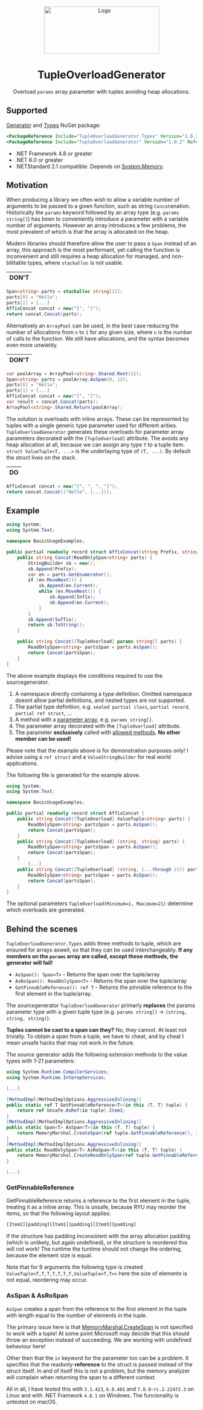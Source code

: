 <br />
<p align="center">
	<img src="img/banner.png" alt="Logo" width="305" height="125">
</p>
<h1 align="center">TupleOverloadGenerator</h1>
<p align="center">Overload <code>params</code> array parameter with tuples avoiding heap allocations.</p>

## Supported

[Generator](https://www.nuget.org/packages/TupleOverloadGenerator) and [Types](https://www.nuget.org/packages/TupleOverloadGenerator.Types) NuGet package:
```xml
<PackageReference Include="TupleOverloadGenerator.Types" Version="1.0.2" />
<PackageReference Include="TupleOverloadGenerator" Version="1.0.2" ReferenceOutputAssembly="false" OutputItemType="Analyzer" />
```

* .NET Framework 4.8 or greater
* .NET 6.0 or greater
* .NETStandard 2.1 compatible. Depends on [System.Memory](https://www.nuget.org/packages/System.Memory).

## Motivation

When producing a library we often wish to allow a variable number of arguments to be passed to a given function, such as string `Concat`enation.
Historically the `params` keyword followed by an array type (e.g. `params string[]`) has been to conveniently introduce a parameter with a variable number of arguments.
However an array introduces a few problems, the most prevalent of which is that the array is allocated on the heap.

Modern libraries should therefore allow the user to pass a `Span` instead of an array, this approach is the most performant, yet calling the function is inconvenient and still requires a heap allocation for managed, and non-blittable types, where `stackalloc` is not usable.

| **DON'T** |
| --------- |
```csharp
Span<string> parts = stackalloc string[12];
parts[0] = "Hello";
parts[1] = [...]
AffixConcat concat = new("[", "]");
return concat.Concat(parts);
```

Alternatively an `ArrayPool` can be used, in the best case reducing the number of allocations from `n` to `1` for any given size, where `n` is the number of calls to the function. We still have allocations, and the syntax becomes even more unwieldy.

| **DON'T** |
| --------- |
```csharp
var poolArray = ArrayPool<string>.Shared.Rent(12);
Span<string> parts = poolArray.AsSpan(0, 12);
parts[0] = "Hello";
parts[1] = [...]
AffixConcat concat = new("[", "]");
var result = concat.Concat(parts);
ArrayPool<string>.Shared.Return(poolArray);
```

The solution is overloads with inline arrays. These can be represented by tuples with a single generic type parameter used for different arities. `TupleOverloadGenerator` generates these overloads for parameter array parameters decorated with the `[TupleOverload]` attribute.
The avoids any heap allocation at all, because we can assign any type `T` to a tuple item. `struct ValueTuple<T, ...>` is the underlaying type of `(T, ...)`. By default the struct lives on the stack.

| **DO** |
| ------ |
```csharp
AffixConcat concat = new("[", ", ", "]");
return concat.Concat(("Hello", [...]));
```

## Example


```csharp
using System;
using System.Text;

namespace BasicUsageExamples;

public partial readonly record struct AffixConcat(string Prefix, string Infix, string Suffix) {
    public string Concat(ReadOnlySpan<string> parts) {
        StringBuilder sb = new();
        sb.Append(Prefix);
        var en = parts.GetEnumerator();
        if (en.MoveNext()) {
            sb.Append(en.Current);
            while (en.MoveNext()) {
                sb.Append(Infix);
                sb.Append(en.Current);
            }
        }
        sb.Append(Suffix);
        return sb.ToString();
    }

    public string Concat([TupleOverload] params string[] parts) {
        ReadOnlySpan<string> partsSpan = parts.AsSpan();
        return Concat(partsSpan);
    }
}
```

The above example displays the conditions required to use the sourcegenerator.

1. A namespace directly containing a type definition. Omitted namespace doesnt allow partial definitions, and nested types are not supported.
2. The partial type definition, e.g. `sealed partial class`, `partial record`, `partial ref struct`, ...
3. A method with a [parameter array](https://learn.microsoft.com/en-us/dotnet/csharp/language-reference/keywords/params), e.g. `params string[]`.
4. The parameter array decorated with the `[TupleOverload]` attribute.
5. The parameter **exclusively** called with [allowed methods](#behind-the-scenes). **No other member can be used!**

Please note that the example above is for demonstration purposes only! I advise using a `ref struct` and a `ValueStringBuilder` for real world applications.

The following file is generated for the example above.

```csharp
using System;
using System.Text;

namespace BasicUsageExamples;

public partial readonly record struct AffixConcat {
    public string Concat([TupleOverload] ValueTuple<string> parts) {
        ReadOnlySpan<string> partsSpan = parts.AsSpan();
        return Concat(partsSpan);
    }
    public string Concat([TupleOverload] (string, string) parts) {
        ReadOnlySpan<string> partsSpan = parts.AsSpan();
        return Concat(partsSpan);
    }
		[...]
    public string Concat([TupleOverload] (string, [...through 21]) parts) {
        ReadOnlySpan<string> partsSpan = parts.AsSpan();
        return Concat(partsSpan);
    }
}
```

The optional parameters `TupleOverload(Minimum=1, Maximum=21)` determine which overloads are generated.

## Behind the scenes

`TupleOverloadGenerator.Types` adds three methods to tuple, which are ensured for arrays aswell, so that they can be used interchangeably. **If any members on the `params` array are called, except these methods, the generator will fail!**

- `AsSpan(): Span<T>` - Returns the span over the tuple/array
- `AsRoSpan(): ReadOnlySpan<T>` - Returns the span over the tuple/array
- `GetPinnableReference(): ref T` - Returns the pinnable reference to the first element in the tuple/array.

The sourcegenerator `TupleOverloadGenerator` primarly **replaces** the params parameter type with a given tuple type (e.g. `params string[]` -> `(string, string, string)`).

**Tuples cannot be cast to a span can they?**
No, they cannot. At least not trivially. To obtain a span from a tuple, we have to cheat, and by cheat I mean unsafe hacks that may not work in the future.

The source generator adds the following extension methods to the value types with 1-21 parameters:

```csharp
using System.Runtime.CompilerServices;
using System.Runtime.InteropServices;

[...]

[MethodImpl(MethodImplOptions.AggressiveInlining)]
public static ref T GetPinnableReference<T>(in this (T, T) tuple) {
    return ref Unsafe.AsRef(in tuple).Item1;
}
[MethodImpl(MethodImplOptions.AggressiveInlining)]
public static Span<T> AsSpan<T>(in this (T, T) tuple) {
    return MemoryMarshal.CreateSpan(ref tuple.GetPinnableReference(), 2);
}
[MethodImpl(MethodImplOptions.AggressiveInlining)]
public static ReadOnlySpan<T> AsRoSpan<T>(in this (T, T) tuple) {
    return MemoryMarshal.CreateReadOnlySpan(ref tuple.GetPinnableReference(), 2);
}

[...]
```

### GetPinnableReference
GetPinnableReference returns a reference to the first element in the tuple, treating it as a inline array.
This is unsafe, because RYU may reorder the items, so that the following layout applies:

```js
[Item2][padding][Item1][padding][Item3][padding]
```

If the structure has padding inconsistent with the array allocation padding (which is unlikely, but again undefined), or the structure is reordered this will not work! The runtime the tuntime should not change the ordering, because the element size is equal.

Note that for 9 arguments the following type is created `ValueTuple<T,T,T,T,T,T,T,ValueTuple<T,T>>` here the size of elements is not equal, reordering may occur.

### AsSpan & AsRoSpan
`AsSpan` creates a span from the reference to the first element in the tuple with length equal to the number of elements in the tuple.

The primary issue here is that [MemoryMarshal.CreateSpan](https://learn.microsoft.com/en-us/dotnet/api/system.runtime.interopservices.memorymarshal.createspan) is not specified to work with a tuple! At some point Microsoft may deicide that this should throw an exception instead of succeeding. We are working with undefined behaviour here!

Other then that the `in` keyword for the parameter too can be a problem. It specifies that the readonly-**reference** to the struct is passed instead of the struct itself. In and of itself this is not a problem, but the memory analyzer will complain when returning the span to a different context.

All in all, I have tested this with `3.1.423`, `6.0.401` and `7.0.0-rc.2.22472.3` on Linux and with .NET Framwork `4.8.1` on Windows. The funcionality is untested on macOS.
